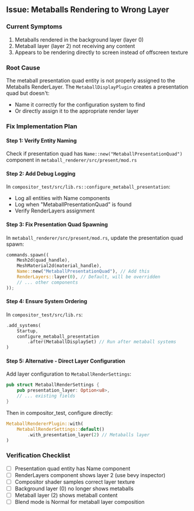 ## Issue: Metaballs Rendering to Wrong Layer

### Current Symptoms

1) Metaballs rendered in the background layer (layer 0)
2) Metaball layer (layer 2) not receiving any content
3) Appears to be rendering directly to screen instead of offscreen texture

### Root Cause

The metaball presentation quad entity is not properly assigned to the Metaballs RenderLayer. The `MetaballDisplayPlugin` creates a presentation quad but doesn't:

- Name it correctly for the configuration system to find
- Or directly assign it to the appropriate render layer

### Fix Implementation Plan

#### Step 1: Verify Entity Naming

Check if presentation quad has `Name::new("MetaballPresentationQuad")` component in `metaball_renderer/src/present/mod.rs`

#### Step 2: Add Debug Logging

In `compositor_test/src/lib.rs::configure_metaball_presentation`:

- Log all entities with Name components
- Log when "MetaballPresentationQuad" is found
- Verify RenderLayers assignment

#### Step 3: Fix Presentation Quad Spawning

In `metaball_renderer/src/present/mod.rs`, update the presentation quad spawn:

```rust
commands.spawn((
    Mesh2d(quad_handle),
    MeshMaterial2d(material_handle),
    Name::new("MetaballPresentationQuad"), // Add this
    RenderLayers::layer(0), // Default, will be overridden
    // ... other components
));
```

#### Step 4: Ensure System Ordering

In `compositor_test/src/lib.rs`:

```rust
.add_systems(
    Startup,
    configure_metaball_presentation
        .after(MetaballDisplaySet) // Run after metaball systems
)
```

#### Step 5: Alternative - Direct Layer Configuration

Add layer configuration to `MetaballRenderSettings`:

```rust
pub struct MetaballRenderSettings {
    pub presentation_layer: Option<u8>,
    // ... existing fields
}
```

Then in compositor_test, configure directly:

```rust
MetaballRendererPlugin::with(
    MetaballRenderSettings::default()
        .with_presentation_layer(2) // Metaballs layer
)
```

### Verification Checklist

- [ ] Presentation quad entity has Name component
- [ ] RenderLayers component shows layer 2 (use bevy inspector)
- [ ] Compositor shader samples correct layer texture
- [ ] Background layer (0) no longer shows metaballs
- [ ] Metaball layer (2) shows metaball content
- [ ] Blend mode is Normal for metaball layer composition
